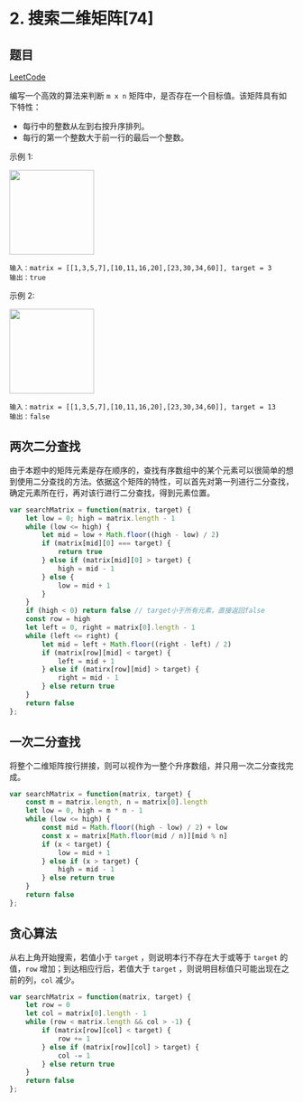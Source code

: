 # 2. 搜索二维矩阵[74]

## 题目

[LeetCode](https://leetcode.cn/problems/search-a-2d-matrix/)

编写一个高效的算法来判断 `m x n` 矩阵中，是否存在一个目标值。该矩阵具有如下特性：

+ 每行中的整数从左到右按升序排列。
+ 每行的第一个整数大于前一行的最后一个整数。

示例 1:

<img src="https://assets.leetcode.com/uploads/2020/10/05/mat.jpg" title="" alt="" width="150">

```
输入：matrix = [[1,3,5,7],[10,11,16,20],[23,30,34,60]], target = 3
输出：true
```

示例 2:

<img src="https://assets.leetcode-cn.com/aliyun-lc-upload/uploads/2020/11/25/mat2.jpg" title="" alt="" width="150">

```
输入：matrix = [[1,3,5,7],[10,11,16,20],[23,30,34,60]], target = 13
输出：false
```

## 两次二分查找

由于本题中的矩阵元素是存在顺序的，查找有序数组中的某个元素可以很简单的想到使用二分查找的方法。依据这个矩阵的特性，可以首先对第一列进行二分查找，确定元素所在行，再对该行进行二分查找，得到元素位置。

```javascript
var searchMatrix = function(matrix, target) {
    let low = 0; high = matrix.length - 1
    while (low <= high) {
        let mid = low + Math.floor((high - low) / 2)
        if (matrix[mid][0] === target) {
            return true
        } else if (matrix[mid][0] > target) {
            high = mid - 1
        } else {
            low = mid + 1
        }
    }
    if (high < 0) return false // target小于所有元素，直接返回false
    const row = high
    let left = 0, right = matrix[0].length - 1
    while (left <= right) {
        let mid = left + Math.floor((right - left) / 2)
        if (matrix[row][mid] < target) {
            left = mid + 1
        } else if (matirx[row][mid] > target) {
            right = mid - 1
        } else return true
    }
    return false
};
```

## 一次二分查找

将整个二维矩阵按行拼接，则可以视作为一整个升序数组，并只用一次二分查找完成。

```javascript
var searchMatrix = function(matrix, target) {
    const m = matrix.length, n = matrix[0].length
    let low = 0, high = m * n - 1
    while (low <= high) {
        const mid = Math.floor((high - low) / 2) + low
        const x = matrix[Math.floor(mid / n)][mid % n]
        if (x < target) {
            low = mid + 1
        } else if (x > target) {
            high = mid - 1
        } else return true
    }
    return false
};
```

## 贪心算法

从右上角开始搜索，若值小于 `target` ，则说明本行不存在大于或等于 `target` 的值，`row` 增加；到达相应行后，若值大于 `target` ，则说明目标值只可能出现在之前的列，`col` 减少。

```javascript
var searchMatrix = function(matrix, target) {
    let row = 0
    let col = matrix[0].length - 1
    while (row < matrix.length && col > -1) {
        if (matrix[row][col] < target) {
            row += 1
        } else if (matrix[row][col] > target) {
            col -= 1
        } else return true
    }
    return false
};
```